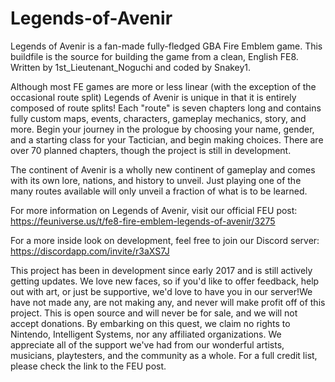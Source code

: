 # Legends-of-Avenir
Legends of Avenir is a fan-made fully-fledged GBA Fire Emblem game. This buildfile is the source for building the game from a clean, English FE8. Written by 1st_Lieutenant_Noguchi and coded by Snakey1.

Although most FE games are more or less linear (with the exception of the occasional route split) Legends of Avenir is unique in that it is entirely composed of route splits! Each "route" is seven chapters long and contains fully custom maps, events, characters, gameplay mechanics, story, and more. Begin your journey in the prologue by choosing your name, gender, and a starting class for your Tactician, and begin making choices. There are over 70 planned chapters, though the project is still in development.

The continent of Avenir is a wholly new continent of gameplay and comes with its own lore, nations, and history to unveil. Just playing one of the many routes available will only unveil a fraction of what is to be learned.

For more information on Legends of Avenir, visit our official FEU post: https://feuniverse.us/t/fe8-fire-emblem-legends-of-avenir/3275

For a more inside look on development, feel free to join our Discord server: https://discordapp.com/invite/r3aXS7J

This project has been in development since early 2017 and is still actively getting updates. We love new faces, so if you'd like to offer feedback, help out with art, or just be supportive, we'd love to have you in our server!We have not made any, are not making any, and never will make profit off of this project. This is open source and will never be for sale, and we will not accept donations. By embarking on this quest, we claim no rights to Nintendo, Intelligent Systems, nor any affiliated organizations. We appreciate all of the support we've had from our wonderful artists, musicians, playtesters, and the community as a whole. For a full credit list, please check the link to the FEU post.
